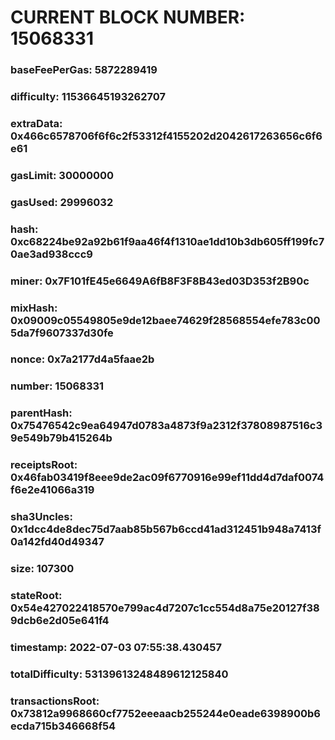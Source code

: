 # CURRENT BLOCK NUMBER: 15068331

### baseFeePerGas: 5872289419
### difficulty: 11536645193262707
### extraData: 0x466c6578706f6f6c2f53312f4155202d2042617263656c6f6e61
### gasLimit: 30000000
### gasUsed: 29996032
### hash: 0xc68224be92a92b61f9aa46f4f1310ae1dd10b3db605ff199fc70ae3ad938ccc9
### miner: 0x7F101fE45e6649A6fB8F3F8B43ed03D353f2B90c
### mixHash: 0x09009c05549805e9de12baee74629f28568554efe783c005da7f9607337d30fe
### nonce: 0x7a2177d4a5faae2b
### number: 15068331
### parentHash: 0x75476542c9ea64947d0783a4873f9a2312f37808987516c39e549b79b415264b
### receiptsRoot: 0x46fab03419f8eee9de2ac09f6770916e99ef11dd4d7daf0074f6e2e41066a319
### sha3Uncles: 0x1dcc4de8dec75d7aab85b567b6ccd41ad312451b948a7413f0a142fd40d49347
### size: 107300
### stateRoot: 0x54e427022418570e799ac4d7207c1cc554d8a75e20127f389dcb6e2d05e641f4
### timestamp: 2022-07-03 07:55:38.430457
### totalDifficulty: 53139613248489612125840
### transactionsRoot: 0x73812a9968660cf7752eeeaacb255244e0eade6398900b6ecda715b346668f54
